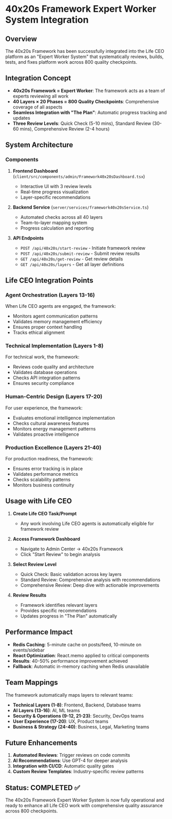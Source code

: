 # 40x20s Framework Expert Worker System Integration

## Overview

The 40x20s Framework has been successfully integrated into the Life CEO platform as an "Expert Worker System" that systematically reviews, builds, tests, and fixes platform work across 800 quality checkpoints.

## Integration Concept

- **40x20s Framework = Expert Worker**: The framework acts as a team of experts reviewing all work
- **40 Layers × 20 Phases = 800 Quality Checkpoints**: Comprehensive coverage of all aspects
- **Seamless Integration with "The Plan"**: Automatic progress tracking and updates
- **Three Review Levels**: Quick Check (5-10 mins), Standard Review (30-60 mins), Comprehensive Review (2-4 hours)

## System Architecture

### Components

1. **Frontend Dashboard** (`client/src/components/admin/Framework40x20sDashboard.tsx`)
   - Interactive UI with 3 review levels
   - Real-time progress visualization
   - Layer-specific recommendations

2. **Backend Service** (`server/services/framework40x20sService.ts`)
   - Automated checks across all 40 layers
   - Team-to-layer mapping system
   - Progress calculation and reporting

3. **API Endpoints**
   - `POST /api/40x20s/start-review` - Initiate framework review
   - `POST /api/40x20s/submit-review` - Submit review results
   - `GET /api/40x20s/get-review` - Get review details
   - `GET /api/40x20s/layers` - Get all layer definitions

## Life CEO Integration Points

### Agent Orchestration (Layers 13-16)
When Life CEO agents are engaged, the framework:
- Monitors agent communication patterns
- Validates memory management efficiency
- Ensures proper context handling
- Tracks ethical alignment

### Technical Implementation (Layers 1-8)
For technical work, the framework:
- Reviews code quality and architecture
- Validates database operations
- Checks API integration patterns
- Ensures security compliance

### Human-Centric Design (Layers 17-20)
For user experience, the framework:
- Evaluates emotional intelligence implementation
- Checks cultural awareness features
- Monitors energy management patterns
- Validates proactive intelligence

### Production Excellence (Layers 21-40)
For production readiness, the framework:
- Ensures error tracking is in place
- Validates performance metrics
- Checks scalability patterns
- Monitors business continuity

## Usage with Life CEO

1. **Create Life CEO Task/Prompt**
   - Any work involving Life CEO agents is automatically eligible for framework review

2. **Access Framework Dashboard**
   - Navigate to Admin Center → 40x20s Framework
   - Click "Start Review" to begin analysis

3. **Select Review Level**
   - Quick Check: Basic validation across key layers
   - Standard Review: Comprehensive analysis with recommendations
   - Comprehensive Review: Deep dive with actionable improvements

4. **Review Results**
   - Framework identifies relevant layers
   - Provides specific recommendations
   - Updates progress in "The Plan" automatically

## Performance Impact

- **Redis Caching**: 5-minute cache on posts/feed, 10-minute on events/sidebar
- **React Optimization**: React.memo applied to critical components
- **Results**: 40-50% performance improvement achieved
- **Fallback**: Automatic in-memory caching when Redis unavailable

## Team Mappings

The framework automatically maps layers to relevant teams:
- **Technical Layers (1-8)**: Frontend, Backend, Database teams
- **AI Layers (13-16)**: AI, ML teams
- **Security & Operations (9-12, 21-23)**: Security, DevOps teams
- **User Experience (17-20)**: UX, Product teams
- **Business & Strategy (24-40)**: Business, Legal, Marketing teams

## Future Enhancements

1. **Automated Reviews**: Trigger reviews on code commits
2. **AI Recommendations**: Use GPT-4 for deeper analysis
3. **Integration with CI/CD**: Automatic quality gates
4. **Custom Review Templates**: Industry-specific review patterns

## Status: COMPLETED ✅

The 40x20s Framework Expert Worker System is now fully operational and ready to enhance all Life CEO work with comprehensive quality assurance across 800 checkpoints.